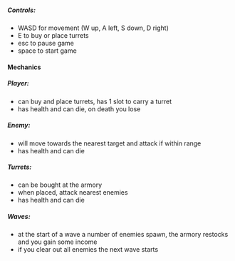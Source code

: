 ##### **Controls:**

* WASD for movement (W up, A left, S down, D right)
* E to buy or place turrets
* esc to pause game
* space to start game



#### **Mechanics**

##### **Player:**

* can buy and place turrets, has 1 slot to carry a turret
* has health and can die, on death you lose



##### **Enemy:**

* will move towards the nearest target and attack if within range
* has health and can die



##### **Turrets:**

* can be bought at the armory
* when placed, attack nearest enemies
* has health and can die



##### **Waves:**

* at the start of a wave a number of enemies spawn, the armory restocks and you gain some income
* if you clear out all enemies the next wave starts
